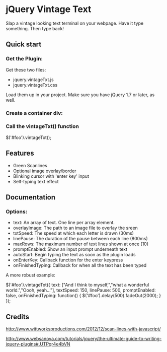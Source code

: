 # jQuery Vintage Text

Slap a vintage looking text terminal on your webpage. Have it type something. Then type back!

## Quick start

### Get the Plugin:
Get these two files:
* jquery.vintageTxt.js
* jquery.vintageTxt.css

Load them up in your project. Make sure you have jQuery 1.7 or later, as well.

### Create a container div:
<div id="foo"></div>

### Call the vintageTxt() function
$('#foo').vintageTxt();

## Features

* Green Scanlines
* Optional image overlay/border
* Blinking cursor with 'enter key' input
* Self-typing text effect

## Documentation

### Options:
 * text: An array of text. One line per array element.
 * overlayImage: The path to an image file to overlay the sreen
 * txtSpeed: The speed at which each letter is drawn (30ms)
 * linePause: The duration of the pause between each line (800ms)
 * maxRows: The maximum number of text lines shown at once (10)
 * promptEnabled: Show an input prompt underneath text
 * autoStart: Begin typing the text as soon as the plugin loads
 * onEnterKey: Callback function for the enter keypress
 * onFinishedTyping: Callback for when all the text has been typed

A more robust example:

$('#foo').vintageTxt({
  text: ["And I think to myself,","what a wonderful world.","Oooh, yeah..."],
  textSpeed: 150,
  linePause: 500,
  promptEnabled: false,
  onFinishedTyping: function() {
    $('#foo').delay(500).fadeOut(2000);
  }
});

## Credits

http://www.wittworksproductions.com/2012/12/scan-lines-with-javascript/

http://www.websanova.com/tutorials/jquery/the-ultimate-guide-to-writing-jquery-plugins#.UTPqr4e4bVN